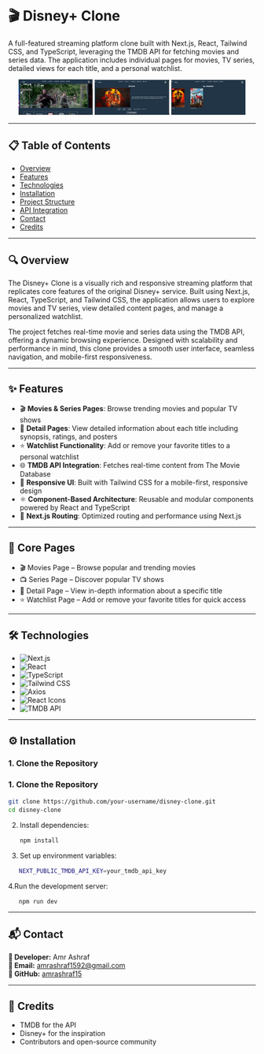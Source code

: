 # 🎬 Disney+ Clone
A full-featured streaming platform clone built with Next.js, React, Tailwind CSS, and TypeScript, leveraging the TMDB API for fetching movies and series data. The application includes individual pages for movies, TV series, detailed views for each title, and a personal watchlist.

<p align="center">
  <img src="public/Home.png" alt="Home" width="30%" height="30%" />
  <img src="public/movie.png" alt="Image 2" width="30%" height="30%" />
  <img src="public/watchlist.png" alt="Image 3" width="30%" height="30%" />
</p>


---
## 📋 Table of Contents
- [Overview](#-overview)
- [Features](#-features)
- [Technologies](#-technologies)
- [Installation](#-installation)
- [Project Structure](#-ProjectStructure)
- [API Integration](#-APIIntegration)
- [Contact](#-contact)
-  [Credits](#-credits)


---
## 🔍 Overview
The Disney+ Clone is a visually rich and responsive streaming platform that replicates core features of the original Disney+ service. Built using Next.js, React, TypeScript, and Tailwind CSS, the application allows users to explore movies and TV series, view detailed content pages, and manage a personalized watchlist.

The project fetches real-time movie and series data using the TMDB API, offering a dynamic browsing experience. Designed with scalability and performance in mind, this clone provides a smooth user interface, seamless navigation, and mobile-first responsiveness.


---
## ✨ Features

- 🎬 **Movies & Series Pages**: Browse trending movies and popular TV shows  
- 📄 **Detail Pages**: View detailed information about each title including synopsis, ratings, and posters  
- ⭐ **Watchlist Functionality**: Add or remove your favorite titles to a personal watchlist  
- 🌐 **TMDB API Integration**: Fetches real-time content from The Movie Database  
- 🎨 **Responsive UI**: Built with Tailwind CSS for a mobile-first, responsive design  
- ⚛️ **Component-Based Architecture**: Reusable and modular components powered by React and TypeScript  
- 🚀 **Next.js Routing**: Optimized routing and performance using Next.js  


---
## 🧩 Core Pages
- 🎬 Movies Page – Browse popular and trending movies
- 📺 Series Page – Discover popular TV shows
- 📄 Detail Page – View in-depth information about a specific title
- ⭐ Watchlist Page – Add or remove your favorite titles for quick access

---
## 🛠 Technologies
- ![Next.js](https://img.shields.io/badge/Next.js-000000?style=for-the-badge&logo=nextdotjs&logoColor=white)  
- ![React](https://img.shields.io/badge/React-20232A?style=for-the-badge&logo=react&logoColor=61DAFB)  
- ![TypeScript](https://img.shields.io/badge/TypeScript-3178C6?style=for-the-badge&logo=typescript&logoColor=white)  
- ![Tailwind CSS](https://img.shields.io/badge/Tailwind_CSS-38B2AC?style=for-the-badge&logo=tailwind-css&logoColor=white)  
- ![Axios](https://img.shields.io/badge/Axios-5A29E4?style=for-the-badge&logo=axios&logoColor=white)  
- ![React Icons](https://img.shields.io/badge/React_Icons-61DAFB?style=for-the-badge&logo=react&logoColor=white)  
- ![TMDB API](https://img.shields.io/badge/TMDB_API-01B4E4?style=for-the-badge&logo=themoviedatabase&logoColor=white)

---
## ⚙️ Installation

### 1. Clone the Repository  
### 1. Clone the Repository
   ```sh
   git clone https://github.com/your-username/disney-clone.git
   cd disney-clone
   ```
2. Install dependencies:
   ```sh
   npm install
   ```
3. Set up environment variables:
  ```sh
     NEXT_PUBLIC_TMDB_API_KEY=your_tmdb_api_key
   ```
4.Run the development server:
  ```sh
     npm run dev
   ```

---

## 📬 Contact

**👤 Developer:** Amr Ashraf  
**📧 Email:** [amrashraf1592@gmail.com](mailto:amrashraf1592@gmail.com)  
**🐙 GitHub:** [amrashraf15](https://github.com/amrashraf15)

---
## 🙏 Credits
- TMDB for the API
- Disney+ for the inspiration
- Contributors and open-source community

